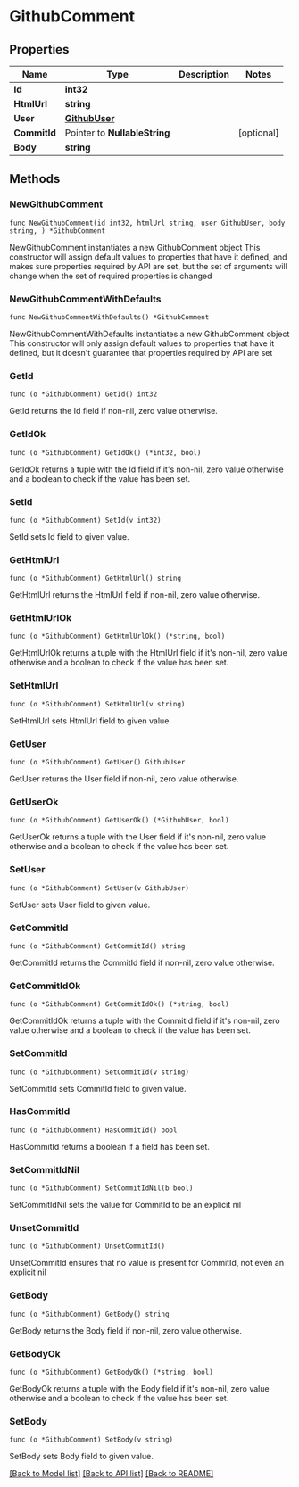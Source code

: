 # GithubComment

## Properties

Name | Type | Description | Notes
------------ | ------------- | ------------- | -------------
**Id** | **int32** |  | 
**HtmlUrl** | **string** |  | 
**User** | [**GithubUser**](GithubUser.md) |  | 
**CommitId** | Pointer to **NullableString** |  | [optional] 
**Body** | **string** |  | 

## Methods

### NewGithubComment

`func NewGithubComment(id int32, htmlUrl string, user GithubUser, body string, ) *GithubComment`

NewGithubComment instantiates a new GithubComment object
This constructor will assign default values to properties that have it defined,
and makes sure properties required by API are set, but the set of arguments
will change when the set of required properties is changed

### NewGithubCommentWithDefaults

`func NewGithubCommentWithDefaults() *GithubComment`

NewGithubCommentWithDefaults instantiates a new GithubComment object
This constructor will only assign default values to properties that have it defined,
but it doesn't guarantee that properties required by API are set

### GetId

`func (o *GithubComment) GetId() int32`

GetId returns the Id field if non-nil, zero value otherwise.

### GetIdOk

`func (o *GithubComment) GetIdOk() (*int32, bool)`

GetIdOk returns a tuple with the Id field if it's non-nil, zero value otherwise
and a boolean to check if the value has been set.

### SetId

`func (o *GithubComment) SetId(v int32)`

SetId sets Id field to given value.


### GetHtmlUrl

`func (o *GithubComment) GetHtmlUrl() string`

GetHtmlUrl returns the HtmlUrl field if non-nil, zero value otherwise.

### GetHtmlUrlOk

`func (o *GithubComment) GetHtmlUrlOk() (*string, bool)`

GetHtmlUrlOk returns a tuple with the HtmlUrl field if it's non-nil, zero value otherwise
and a boolean to check if the value has been set.

### SetHtmlUrl

`func (o *GithubComment) SetHtmlUrl(v string)`

SetHtmlUrl sets HtmlUrl field to given value.


### GetUser

`func (o *GithubComment) GetUser() GithubUser`

GetUser returns the User field if non-nil, zero value otherwise.

### GetUserOk

`func (o *GithubComment) GetUserOk() (*GithubUser, bool)`

GetUserOk returns a tuple with the User field if it's non-nil, zero value otherwise
and a boolean to check if the value has been set.

### SetUser

`func (o *GithubComment) SetUser(v GithubUser)`

SetUser sets User field to given value.


### GetCommitId

`func (o *GithubComment) GetCommitId() string`

GetCommitId returns the CommitId field if non-nil, zero value otherwise.

### GetCommitIdOk

`func (o *GithubComment) GetCommitIdOk() (*string, bool)`

GetCommitIdOk returns a tuple with the CommitId field if it's non-nil, zero value otherwise
and a boolean to check if the value has been set.

### SetCommitId

`func (o *GithubComment) SetCommitId(v string)`

SetCommitId sets CommitId field to given value.

### HasCommitId

`func (o *GithubComment) HasCommitId() bool`

HasCommitId returns a boolean if a field has been set.

### SetCommitIdNil

`func (o *GithubComment) SetCommitIdNil(b bool)`

 SetCommitIdNil sets the value for CommitId to be an explicit nil

### UnsetCommitId
`func (o *GithubComment) UnsetCommitId()`

UnsetCommitId ensures that no value is present for CommitId, not even an explicit nil
### GetBody

`func (o *GithubComment) GetBody() string`

GetBody returns the Body field if non-nil, zero value otherwise.

### GetBodyOk

`func (o *GithubComment) GetBodyOk() (*string, bool)`

GetBodyOk returns a tuple with the Body field if it's non-nil, zero value otherwise
and a boolean to check if the value has been set.

### SetBody

`func (o *GithubComment) SetBody(v string)`

SetBody sets Body field to given value.



[[Back to Model list]](../README.md#documentation-for-models) [[Back to API list]](../README.md#documentation-for-api-endpoints) [[Back to README]](../README.md)


